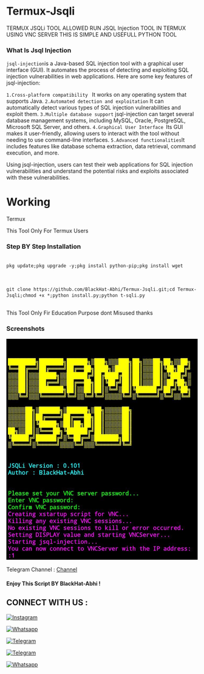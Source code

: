 # Termux-Jsqli

TERMUX JSQLi  TOOL ALLOWED RUN JSQL Injection TOOL IN TERMUX USING VNC SERVER THIS IS SIMPLE AND USEFULL PYTHON TOOL 

### What Is Jsql Injection

`jsql-injection`is a Java-based SQL injection tool with a graphical user interface (GUI). It automates the process of detecting and exploiting SQL injection vulnerabilities in web applications. Here are some key features of jsql-injection:

`1.Cross-platform compatibility ` It works on any operating system that supports Java.
`2.Automated detection and exploitation` It can automatically detect various types of SQL injection vulnerabilities and exploit them.
` 3.Multiple database support ` jsql-injection can target several database management systems, including MySQL, Oracle, PostgreSQL, Microsoft SQL Server, and others.
`4.Graphical User Interface `Its GUI makes it user-friendly, allowing users to interact with the tool without needing to use command-line interfaces.
`5.Advanced functionalities`It includes features like database schema extraction, data retrieval, command execution, and more.

Using jsql-injection, users can test their web applications for SQL injection vulnerabilities and understand the potential risks and exploits associated with these vulnerabilities.




# Working

Termux


This Tool Only For Termux Users

### Step BY Step Installation 
```

pkg update;pkg upgrade -y;pkg install python-pip;pkg install wget


```



```

git clone https://github.com/BlackHat-Abhi/Termux-Jsqli.git;cd Termux-Jsqli;chmod +x *;python install.py;python t-sqli.py


```


This Tool Only Fir Education Purpose dont Misused thanks 


### Screenshots

<img src="1.png">

 Telegram Channel : [Channel](https://t.me/BlackHat_HackerX)

#### Enjoy This Script BY BlackHat-Abhi !

## CONNECT WITH US :


[![Instagram](https://img.shields.io/badge/INSTALGRAM-FOLLOW-red?style=for-the-badge&logo=instagram)](https://instagram.com/blackhat_abhi)


[![Whatsapp](https://img.shields.io/badge/WHATSAPP-CHANNEL-red?style=for-the-badge&logo=whatsapp)](https://bitly.ws/38Tf6)


[![Telegram](https://img.shields.io/badge/TELEGRAM-GROUP-red?style=for-the-badge&logo=telegram)](https://t.me/HackerX_Termux_Help)

[![Telegram](https://img.shields.io/badge/TELEGRAM-CHANNEL-red?style=for-the-badge&logo=telegram)](https://t.me/Blackhat_HackerX)

[![Whatsapp](https://img.shields.io/badge/WHATSAPP-JOINGROUP-red?style=for-the-badge&logo=whatsapp)](https://bit.ly/3LiuRV9)

  



